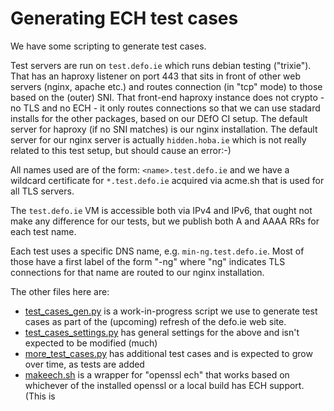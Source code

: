 # Generating ECH test cases

We have some scripting to generate test cases.

Test servers are run on `test.defo.ie` which runs debian testing ("trixie").
That has an haproxy listener on port 443 that sits in front of other web
servers (nginx, apache etc.) and routes connection (in "tcp" mode) to those
based on the (outer) SNI. That front-end haproxy instance does not crypto - no
TLS and no ECH - it only routes connections so that we can use stadard installs
for the other packages, based on our DEfO CI setup. The default server for
haproxy (if no SNI matches) is our nginx installation. The default server for
our nginx server is actually `hidden.hoba.ie` which is not really related to
this test setup, but should cause an error:-)

All names used are of the form: `<name>.test.defo.ie` and we have a wildcard
certificate for `*.test.defo.ie` acquired via acme.sh that is used for all TLS
servers.

The `test.defo.ie` VM is accessible both via IPv4 and IPv6, that ought not make
any difference for our tests, but we publish both A and AAAA RRs for each test
name.

Each test uses a specific DNS name, e.g. `min-ng.test.defo.ie`. Most of those
have a first label of the form "<test>-ng" where "ng" indicates TLS connections
for that name are routed to our nginx installation.

The other files here are:

- [test_cases_gen.py](./test_cases_gen.py) is a work-in-progress script we use
  to generate test cases as part of the (upcoming) refresh of the defo.ie web site.
- [test_cases_settings.py](./test_cases_settings.py) has general settings for 
  the above and isn't expected to be modified (much)
- [more_test_cases.py](./more_test_cases.py) has additional test cases and is
  expected to grow over time, as tests are added
- [makeech.sh](scripts/makeech.sh) is a wrapper for "openssl ech" that works based
  on whichever of the installed openssl or a local build has ECH support. (This is
